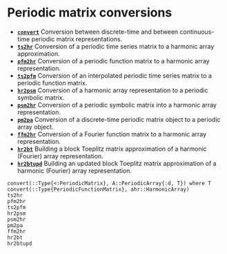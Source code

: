 # Periodic matrix conversions

* **[`convert`](@ref)**   Conversion between discrete-time and between continuous-time periodic matrix representations.
* **[`ts2hr`](@ref)**   Conversion of  a periodic time series matrix to a harmonic array approximation.
* **[`pfm2hr`](@ref)**  Conversion of  a periodic function matrix to a harmonic array representation. 
* **[`ts2pfm`](@ref)**  Conversion of  an interpolated periodic time series matrix to a periodic function matrix.
* **[`hr2psm`](@ref)**  Conversion of  a harmonic array representation to a periodic symbolic matrix.
* **[`psm2hr`](@ref)**  Conversion of  a periodic symbolic matrix into a harmonic array representation.
* **[`pm2pa`](@ref)**   Conversion of  a discrete-time periodic matrix object to a periodic array object.
* **[`ffm2hr`](@ref)**  Conversion of  a Fourier function matrix to a harmonic array representation. 
* **[`hr2bt`](@ref)**   Building a block Toeplitz matrix approximation of a harmonic (Fourier) array representation. 
* **[`hr2btupd`](@ref)**  Building an updated block Toeplitz matrix approximation of a harmonic (Fourier) array representation. 


```@docs
convert(::Type{<:PeriodicMatrix}, A::PeriodicArray{:d, T}) where T
convert(::Type{PeriodicFunctionMatrix}, ahr::HarmonicArray)
ts2hr
pfm2hr
ts2pfm
hr2psm
psm2hr
pm2pa
ffm2hr
hr2bt
hr2btupd
```
